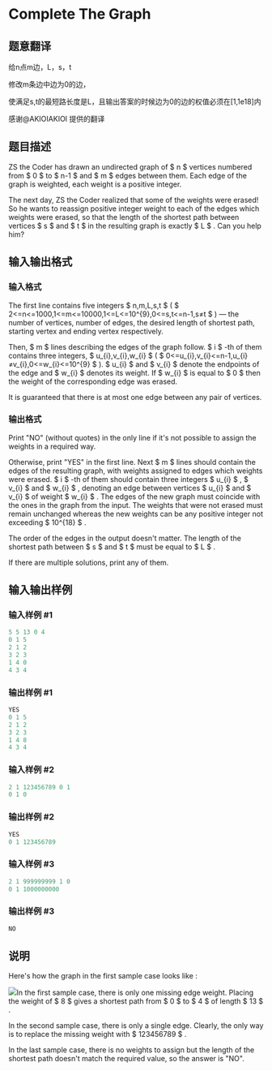 # Complete The Graph

## 题意翻译

给n点m边，L，s，t

修改m条边中边为0的边，

使满足s,t的最短路长度是L，且输出答案的时候边为0的边的权值必须在[1,1e18]内

感谢@AKIOIAKIOI 提供的翻译

## 题目描述

ZS the Coder has drawn an undirected graph of $ n $ vertices numbered from $ 0 $ to $ n-1 $ and $ m $ edges between them. Each edge of the graph is weighted, each weight is a positive integer.

The next day, ZS the Coder realized that some of the weights were erased! So he wants to reassign positive integer weight to each of the edges which weights were erased, so that the length of the shortest path between vertices $ s $ and $ t $ in the resulting graph is exactly $ L $ . Can you help him?

## 输入输出格式

### 输入格式

The first line contains five integers $ n,m,L,s,t $ ( $ 2<=n<=1000,1<=m<=10000,1<=L<=10^{9},0<=s,t<=n-1,s≠t $ ) — the number of vertices, number of edges, the desired length of shortest path, starting vertex and ending vertex respectively.

Then, $ m $ lines describing the edges of the graph follow. $ i $ -th of them contains three integers, $ u_{i},v_{i},w_{i} $ ( $ 0<=u_{i},v_{i}<=n-1,u_{i}≠v_{i},0<=w_{i}<=10^{9} $ ). $ u_{i} $ and $ v_{i} $ denote the endpoints of the edge and $ w_{i} $ denotes its weight. If $ w_{i} $ is equal to $ 0 $ then the weight of the corresponding edge was erased.

It is guaranteed that there is at most one edge between any pair of vertices.

### 输出格式

Print "NO" (without quotes) in the only line if it's not possible to assign the weights in a required way.

Otherwise, print "YES" in the first line. Next $ m $ lines should contain the edges of the resulting graph, with weights assigned to edges which weights were erased. $ i $ -th of them should contain three integers $ u_{i} $ , $ v_{i} $ and $ w_{i} $ , denoting an edge between vertices $ u_{i} $ and $ v_{i} $ of weight $ w_{i} $ . The edges of the new graph must coincide with the ones in the graph from the input. The weights that were not erased must remain unchanged whereas the new weights can be any positive integer not exceeding $ 10^{18} $ .

The order of the edges in the output doesn't matter. The length of the shortest path between $ s $ and $ t $ must be equal to $ L $ .

If there are multiple solutions, print any of them.

## 输入输出样例

### 输入样例 #1

```cpp
5 5 13 0 4
0 1 5
2 1 2
3 2 3
1 4 0
4 3 4

```
### 输出样例 #1

```cpp
YES
0 1 5
2 1 2
3 2 3
1 4 8
4 3 4

```
### 输入样例 #2

```cpp
2 1 123456789 0 1
0 1 0

```
### 输出样例 #2

```cpp
YES
0 1 123456789

```
### 输入样例 #3

```cpp
2 1 999999999 1 0
0 1 1000000000

```
### 输出样例 #3

```cpp
NO

```
## 说明

Here's how the graph in the first sample case looks like :

![](https://cdn.luogu.com.cn/upload/vjudge_pic/CF715B/c442fd279761bfa74ef367b518cede1e1fa97983.png)In the first sample case, there is only one missing edge weight. Placing the weight of $ 8 $ gives a shortest path from $ 0 $ to $ 4 $ of length $ 13 $ .

In the second sample case, there is only a single edge. Clearly, the only way is to replace the missing weight with $ 123456789 $ .

In the last sample case, there is no weights to assign but the length of the shortest path doesn't match the required value, so the answer is "NO".

